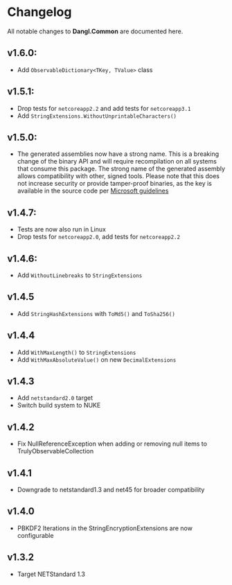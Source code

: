 # Changelog

All notable changes to **Dangl.Common** are documented here.

## v1.6.0:
- Add `ObservableDictionary<TKey, TValue>` class

## v1.5.1:
- Drop tests for `netcoreapp2.2` and add tests for `netcoreapp3.1`
- Add `StringExtensions.WithoutUnprintableCharacters()`

## v1.5.0:
- The generated assemblies now have a strong name. This is a breaking change of the binary API and will require recompilation on all systems that consume this package. The strong name of the generated assembly allows compatibility with other, signed tools. Please note that this does not increase security or provide tamper-proof binaries, as the key is available in the source code per [Microsoft guidelines](https://msdn.microsoft.com/en-us/library/wd40t7ad(v=vs.110).aspx)

## v1.4.7:
- Tests are now also run in Linux
- Drop tests for `netcoreapp2.0`, add tests for `netcoreapp2.2`

## v1.4.6:
- Add `WithoutLinebreaks` to `StringExtensions`

## v1.4.5
- Add `StringHashExtensions` with `ToMd5()` and `ToSha256()`

## v1.4.4
- Add `WithMaxLength()` to `StringExtensions`
- Add `WithMaxAbsoluteValue()` on new `DecimalExtensions`

## v1.4.3
- Add `netstandard2.0` target
- Switch build system to NUKE

## v1.4.2
- Fix NullReferenceException when adding or removing null items to TrulyObservableCollection

## v1.4.1
- Downgrade to netstandard1.3 and net45 for broader compatibility
      
## v1.4.0
- PBKDF2 Iterations in the StringEncryptionExtensions are now configurable

## v1.3.2
- Target NETStandard 1.3
